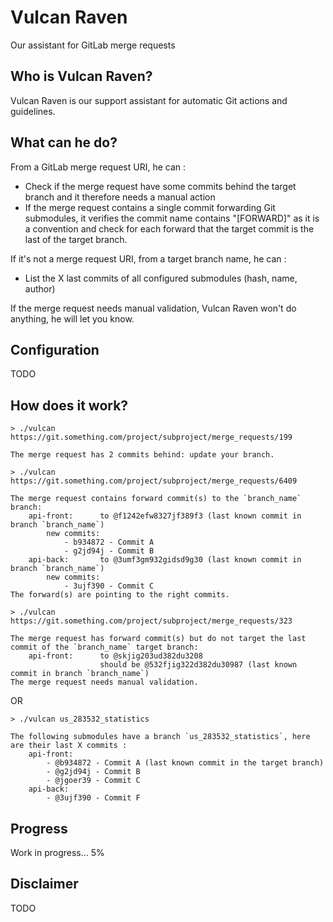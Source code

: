 # Vulcan Raven
Our assistant for GitLab merge requests

## Who is Vulcan Raven?
Vulcan Raven is our support assistant for automatic Git actions and guidelines.

## What can he do?
From a GitLab merge request URI, he can :
- Check if the merge request have some commits behind the target branch and it therefore needs a manual action
- If the merge request contains a single commit forwarding Git submodules, it verifies the commit name contains "[FORWARD]" as it is a convention and check for each forward that the target commit is the last of the target branch.

If it's not a merge request URI, from a target branch name, he can :
- List the X last commits of all configured submodules (hash, name, author)

If the merge request needs manual validation, Vulcan Raven won't do anything, he will let you know.

## Configuration
TODO

## How does it work?
```
> ./vulcan https://git.something.com/project/subproject/merge_requests/199

The merge request has 2 commits behind: update your branch.
```

```
> ./vulcan https://git.something.com/project/subproject/merge_requests/6409

The merge request contains forward commit(s) to the `branch_name` branch:
    api-front:      to @f1242efw8327jf389f3 (last known commit in branch `branch_name`)
        new commits:
            - b934872 - Commit A
            - g2jd94j - Commit B
    api-back:       to @3umf3gm932gidsd9g30 (last known commit in branch `branch_name`)
        new commits:
            - 3ujf390 - Commit C
The forward(s) are pointing to the right commits.
```

```
> ./vulcan https://git.something.com/project/subproject/merge_requests/323

The merge request has forward commit(s) but do not target the last commit of the `branch_name` target branch:
    api-front:      to @skjig203ud382du3208
                    should be @532fjig322d382du30987 (last known commit in branch `branch_name`)
The merge request needs manual validation.
```

OR

```
> ./vulcan us_283532_statistics

The following submodules have a branch `us_283532_statistics`, here are their last X commits :
    api-front:
        - @b934872 - Commit A (last known commit in the target branch)
        - @g2jd94j - Commit B
        - @jgoer39 - Commit C
    api-back:
        - @3ujf390 - Commit F
```

## Progress
Work in progress... 5%

## Disclaimer
TODO